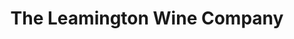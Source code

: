 ---
title: "The Leamington Wine Company"
url: /leamington-spa/the-leamington-wine-company/
shop: alcohol
---